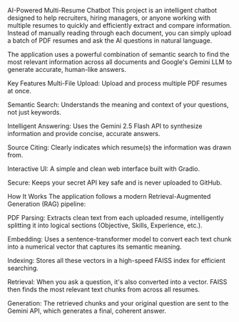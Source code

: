 AI-Powered Multi-Resume Chatbot
This project is an intelligent chatbot designed to help recruiters, hiring managers, or anyone working with multiple resumes to quickly and efficiently extract and compare information. Instead of manually reading through each document, you can simply upload a batch of PDF resumes and ask the AI questions in natural language.

The application uses a powerful combination of semantic search to find the most relevant information across all documents and Google's Gemini LLM to generate accurate, human-like answers.

Key Features
Multi-File Upload: Upload and process multiple PDF resumes at once.

Semantic Search: Understands the meaning and context of your questions, not just keywords.

Intelligent Answering: Uses the Gemini 2.5 Flash API to synthesize information and provide concise, accurate answers.

Source Citing: Clearly indicates which resume(s) the information was drawn from.

Interactive UI: A simple and clean web interface built with Gradio.

Secure: Keeps your secret API key safe and is never uploaded to GitHub.

How It Works
The application follows a modern Retrieval-Augmented Generation (RAG) pipeline:

PDF Parsing: Extracts clean text from each uploaded resume, intelligently splitting it into logical sections (Objective, Skills, Experience, etc.).

Embedding: Uses a sentence-transformer model to convert each text chunk into a numerical vector that captures its semantic meaning.

Indexing: Stores all these vectors in a high-speed FAISS index for efficient searching.

Retrieval: When you ask a question, it's also converted into a vector. FAISS then finds the most relevant text chunks from across all resumes.

Generation: The retrieved chunks and your original question are sent to the Gemini API, which generates a final, coherent answer.
